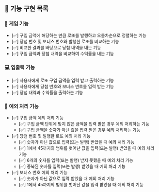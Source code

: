 ## 🧾 기능 구현 목록

### 🚀 게임 기능

- [✅] 구입 금액에 해당하는 만큼 로또를 발행하고 오름차순으로 정렬하는 기능
- [✅] 당첨 번호 및 보너스 번호와 발행한 로또를 비교하는 기능
- [✅] 비교한 결과를 바탕으로 당첨 내역을 내는 기능
- [✅] 구입 금액과 당첨 내역을 비교하여 수익률을 내는 기능

### 💻 입출력 기능

- [✅] 사용자에게 로또 구입 금액을 입력 받고 출력하는 기능
- [✅] 사용자에게 당첨 번호와 보너스 번호를 입력 받는 기능
- [✅] 당첨 내역과 수익률을 출력하는 기능

### 🚨 예외 처리 기능

- [✅] 구입 금액 예외 처리 기능
  - [✅] 구입 금액 단위에 맞지 않은 금액을 입력 받은 경우 예외 처리하는 기능
  - [✅] 구입 금액을 숫자가 아닌 값을 입력 받은 경우 예외 처리하는 기능
- [✅] 당첨 번호 및 발행한 로또 예외 처리 기능
  - [✅] 숫자가 아닌 값으로 입력(또는 발행) 받았을 때 예외 처리 기능
  - [✅] 1에서 45까지의 범위를 벗어난 값을 입력(또는 발행) 받았을 때 예외 처리 기능
  - [✅] 6개의 숫자를 입력(또는 발행) 받지 못했을 때 예외 처리 기능
  - [✅] 중복된 숫자를 입력(또는 발행) 받았을 때 예외 처리 기능
- [✅] 보너스 번호 예외 처리 기능
  - [✅] 숫자가 아닌 값으로 입력 받았을 때 예외 처리 기능
  - [✅] 1에서 45까지의 범위를 벗어난 값을 입력 받았을 때 예외 처리 기능
